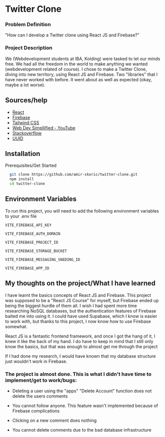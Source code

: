 
# Twitter Clone
### Problem Definition

"How can I develop a Twitter clone using React JS and Firebase?"

### Project Description

We (Webdevelopment students at IBA, Kolding) were tasked to let our minds free. We had all the freedom in the world to make anything we wanted (webdevelopment related of course). I chose to make a Twitter Clone, diving into new territory, using React JS and Firebase. Two "libraries" that I have never worked with before. It went about as well as expected (okay, maybe a lot worse).



## Sources/help

 - [React](https://react.dev/)
 - [Firebase](https://firebase.google.com/docs)
 - [Tailwind CSS](https://tailwindcss.com/ )
 - [Web Dev Simpllified - YouTube](https://www.youtube.com/@WebDevSimplified )
 - [Stackoverflow](https://stackoverflow.com/)
  - [UUID](https://www.npmjs.com/package/uuid )


## Installation

Prerequisites/Get Started


```bash
  git clone https://github.com/amir-skoric/twitter-clone.git
  npm install
  cd twitter-clone
```
    
## Environment Variables

To run this project, you will need to add the following environment variables to your .env file

`VITE_FIREBASE_API_KEY`

`VITE_FIREBASE_AUTH_DOMAIN`

`VITE_FIREBASE_PROJECT_ID`

`VITE_FIREBASE_STORAGE_BUCKET`

`VITE_FIREBASE_MESSAGING_SNEDING_ID`

`VITE_FIREBASE_APP_ID`

## My thoughts on the project/What I have learned

I have learnt the basics concepts of React JS and Firebase. This project was supposed to be a "React JS Course" for myself, but Firebase ended up being the biggest hurdle of them all. I wish I had spent more time researching NoSQL databases, but the authentication features of Firebase baited me into using it. I could have used Supabase, which I know is easier to work with, but thanks to this project, I now know how to use Firebase somewhat.

React JS is a fantastic frontend framework, and once I got the hang of it, I knew it like the back of my hand. I do have to keep in mind that I still only know the basics, but that was enough to almost get me through the project


If I had done my research, I would have known that my database structure just wouldn't work in Firebase.

### The project is almost done. This is what I didn't have time to implement/get to work/bugs:

- Deleting a user using the "apps" "Delete Account" function does not delete the users comments

- You cannot follow anyone. This feature wasn't implemented because of Firebase complications

- Clicking on a new comment does nothing

- You cannot delete comments due to the bad database infrastructure
